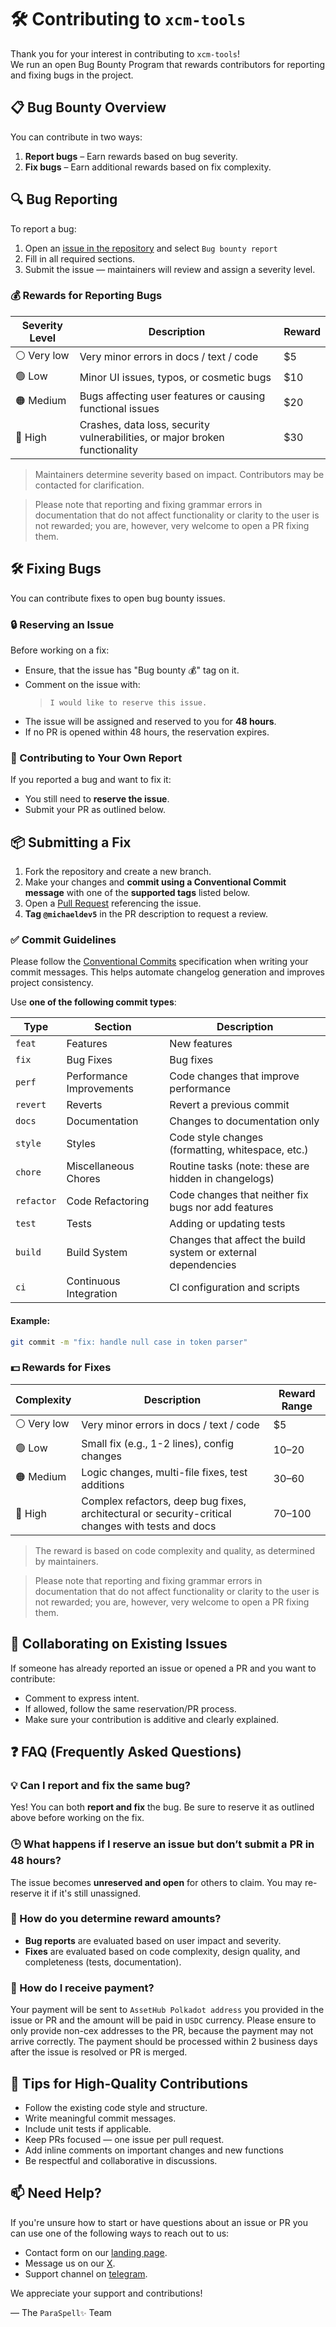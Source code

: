 # 🛠️ Contributing to `xcm-tools`

Thank you for your interest in contributing to `xcm-tools`!  
We run an open Bug Bounty Program that rewards contributors for reporting and fixing bugs in the project.

## 📋 Bug Bounty Overview

You can contribute in two ways:

1. **Report bugs** – Earn rewards based on bug severity.
2. **Fix bugs** – Earn additional rewards based on fix complexity.

## 🔍 Bug Reporting

To report a bug:

1. Open an [issue in the repository](https://github.com/paraspell/xcm-tools/issues) and select `Bug bounty report`
2. Fill in all required sections.
3. Submit the issue — maintainers will review and assign a severity level.

### 💰 Rewards for Reporting Bugs

| Severity Level | Description                                                                 | Reward |
|----------------|-----------------------------------------------------------------------------|--------|
| ⚪️ Very low           | Very minor errors in docs / text / code                              | $5     |
| 🟢 Low         | Minor UI issues, typos, or cosmetic bugs                                    | $10    |
| 🟠 Medium      | Bugs affecting user features or causing functional issues                   | $20    |
| 🔴 High        | Crashes, data loss, security vulnerabilities, or major broken functionality | $30    |

> Maintainers determine severity based on impact. Contributors may be contacted for clarification.

> Please note that reporting and fixing grammar errors in documentation that do not affect functionality or clarity to the user is not rewarded; you are, however, very welcome to open a PR fixing them.

## 🛠️ Fixing Bugs

You can contribute fixes to open bug bounty issues.

### 🔒 Reserving an Issue

Before working on a fix:

- Ensure, that the issue has "Bug bounty 💰" tag on it.
- Comment on the issue with:  
  > `I would like to reserve this issue.`  
- The issue will be assigned and reserved to you for **48 hours**.
- If no PR is opened within 48 hours, the reservation expires.

### 🔁 Contributing to Your Own Report

If you reported a bug and want to fix it:

- You still need to **reserve the issue**.
- Submit your PR as outlined below.

## 📦 Submitting a Fix

1. Fork the repository and create a new branch.
2. Make your changes and **commit using a Conventional Commit message** with one of the **supported tags** listed below.
3. Open a [Pull Request](https://github.com/paraspell/xcm-tools/pulls) referencing the issue.
4. **Tag `@michaeldev5`** in the PR description to request a review.

### ✅ Commit Guidelines

Please follow the [Conventional Commits](https://www.conventionalcommits.org/en/v1.0.0/) specification when writing your commit messages. This helps automate changelog generation and improves project consistency.

Use **one of the following commit types**:

| Type       | Section                   | Description                                                   |
|------------|---------------------------|---------------------------------------------------------------|
| `feat`     | Features                  | New features                                                  |
| `fix`      | Bug Fixes                 | Bug fixes                                                     |
| `perf`     | Performance Improvements  | Code changes that improve performance                         |
| `revert`   | Reverts                   | Revert a previous commit                                      |
| `docs`     | Documentation             | Changes to documentation only                                 |
| `style`    | Styles                    | Code style changes (formatting, whitespace, etc.)             |
| `chore`    | Miscellaneous Chores      | Routine tasks (note: these are hidden in changelogs)          |
| `refactor` | Code Refactoring          | Code changes that neither fix bugs nor add features           |
| `test`     | Tests                     | Adding or updating tests                                      |
| `build`    | Build System              | Changes that affect the build system or external dependencies |
| `ci`       | Continuous Integration    | CI configuration and scripts                                  |

#### Example:
```bash
git commit -m "fix: handle null case in token parser"
```

### 💵 Rewards for Fixes

| Complexity | Description                                                                                         | Reward Range |
|------------|-----------------------------------------------------------------------------------------------------|--------------|
| ⚪️ Very low | Very minor errors in docs / text / code                                   | $5     |
| 🟢 Low     | Small fix (e.g., 1-2 lines), config changes                                | $10–$20      |
| 🟠 Medium  | Logic changes, multi-file fixes, test additions                                                      | $30–$60      |
| 🔴 High    | Complex refactors, deep bug fixes, architectural or security-critical changes with tests and docs   | $70–$100     |

> The reward is based on code complexity and quality, as determined by maintainers.

> Please note that reporting and fixing grammar errors in documentation that do not affect functionality or clarity to the user is not rewarded; you are, however, very welcome to open a PR fixing them.

## 👥 Collaborating on Existing Issues

If someone has already reported an issue or opened a PR and you want to contribute:

- Comment to express intent.
- If allowed, follow the same reservation/PR process.
- Make sure your contribution is additive and clearly explained.

## ❓ FAQ (Frequently Asked Questions)

### 💡 Can I report and fix the same bug?

Yes! You can both **report and fix** the bug. Be sure to reserve it as outlined above before working on the fix.


### 🕒 What happens if I reserve an issue but don’t submit a PR in 48 hours?

The issue becomes **unreserved and open** for others to claim. You may re-reserve it if it's still unassigned.


### 🧾 How do you determine reward amounts?

- **Bug reports** are evaluated based on user impact and severity.
- **Fixes** are evaluated based on code complexity, design quality, and completeness (tests, documentation).


### 🏦 How do I receive payment?

Your payment will be sent to `AssetHub Polkadot address` you provided in the issue or PR and the amount will be paid in `USDC` currency. Please ensure to only provide non-cex addresses to the PR, because the payment may not arrive correctly. The payment should be processed within 2 business days after the issue is resolved or PR is merged.


## 🧠 Tips for High-Quality Contributions

- Follow the existing code style and structure.
- Write meaningful commit messages.
- Include unit tests if applicable.
- Keep PRs focused — one issue per pull request.
- Add inline comments on important changes and new functions
- Be respectful and collaborative in discussions.


## 📫 Need Help?

If you're unsure how to start or have questions about an issue or PR you can use one of the following ways to reach out to us:

- Contact form on our [landing page](https://paraspell.xyz/#contact-us).
- Message us on our [X](https://x.com/paraspell).
- Support channel on [telegram](https://t.me/paraspell).

We appreciate your support and contributions!

— The `ParaSpell✨` Team
